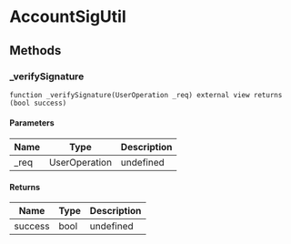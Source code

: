 # AccountSigUtil









## Methods

### _verifySignature

```solidity
function _verifySignature(UserOperation _req) external view returns (bool success)
```





#### Parameters

| Name | Type | Description |
|---|---|---|
| _req | UserOperation | undefined |

#### Returns

| Name | Type | Description |
|---|---|---|
| success | bool | undefined |





